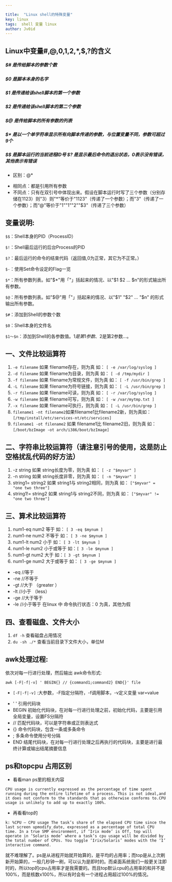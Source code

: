 ```yaml
---

title:  "Linux shell的特殊变量"
key: linux
tags:  shell 变量 linux   
author: Jv0id
---
```





## Linux中变量#,@,0,1,2,*,$$,$?的含义

##### $# 是传给脚本的参数个数
##### $0 是脚本本身的名字
##### $1 是传递给该shell脚本的第一个参数
##### $2 是传递给该shell脚本的第二个参数
##### $@ 是传给脚本的所有参数的列表
##### $* 是以一个单字符串显示所有向脚本传递的参数，与位置变量不同，参数可超过9个 
##### $$ 是脚本运行的当前进程ID号 $? 是显示最后命令的退出状态，0表示没有错误，其他表示有错误

* 区别：@* 
- 相同点：都是引用所有参数
- 不同点：只有在双引号中体现出来。假设在脚本运行时写了三个参数（分别存储在1123）则"3）则"*"等价于"1123"（传递了一个参数）；而"3"（传递了一个参数）；而“@"等价于"1""1""2""$3"（传递了三个参数）

## 变量说明:
`$$`：Shell本身的PID（ProcessID）
 
`$!`：Shell最后运行的后台Process的PID 

`$?`：最后运行的命令的结束代码（返回值,0为正常，其它为不正常。） 

`$-`：使用Set命令设定的Flag一览 

`$*`：所有参数列表。如"$*"用「"」括起来的情况、以"$1 $2 … $n"的形式输出所有参数。
 
`$@`：所有参数列表。如"$@"用「"」括起来的情况、以"$1" "$2" … "$n" 的形式输出所有参数。 

`$#`：添加到Shell的参数个数 

`$0`：Shell本身的文件名 

`$1～$n`：添加到Shell的各参数值。$1是第1参数、$2是第2参数…。


## 一、文件比较运算符
1. `-e filename` 如果 filename存在，则为真 如： `[ -e /var/log/syslog ] `
2. `-d filename` 如果 filename为目录，则为真 如： `[ -d /tmp/mydir ] `
3. `-f filename` 如果 filename为常规文件，则为真 如： `[ -f /usr/bin/grep ] `
4. `-L filename` 如果 filename为符号链接，则为真 如： `[ -L /usr/bin/grep ]`
5. `-r filename` 如果 filename可读，则为真 如： `[ -r /var/log/syslog ] `
6. `-w filename` 如果 filename可写，则为真 如： `[ -w /var/mytmp.txt ]` 
7. `-x filename` 如果 filename可执行，则为真 如： `[ -L /usr/bin/grep ] `
8. `filename1 -nt filename2`如果filename1比filename2新，则为真如：`[/tmp/install/etc/services-nt/etc/services]`
9. `filename1 -ot filename2` 如果 filename1比 filename2旧，则为真 如：`[/boot/bzImage -ot arch/i386/boot/bzImage]`
            
## 二、字符串比较运算符（请注意引号的使用，这是防止空格扰乱代码的好方法）
 1. -z string  如果 string长度为零，则为真 如：  `[ -z "$myvar" ]`
 2. -n string  如果 string长度非零，则为真  如： `[ -n "$myvar" ]`
 3. string1= string2  如果 string1与 string2相同，则为真 如：  `["$myvar" = "one two three"]`
 4. string1!= string2  如果 string1与 string2不同，则为真 如：  `["$myvar" != "one two three"]`
 
## 三、算术比较运算符
 1. num1-eq num2  等于 如： `[ 3 -eq $mynum ]`
 2. num1-ne num2  不等于 如： `[ 3 -ne $mynum ]`
 3. num1-lt num2  小于 如： `[ 3 -lt $mynum ]`
 4. num1-le num2  小于或等于  如：`[ 3 -le $mynum ]`
 5. num1-gt num2  大于  如：`[ 3 -gt $mynum ]`
 6. num1-ge num2  大于或等于 如： `[ 3 -ge $mynum ]`
 
- -eq           //等于            
- -ne           //不等于
- -gt           //大于 （greater ）
- -lt           //小于  （less）
- -ge           //大于等于
- -le           //小于等于
在linux 中 命令执行状态：0 为真，其他为假

## 四、查看磁盘、文件大小 

1. `df -h` 查看磁盘占用情况 
2. `du -sh ./*` 查看当前目录下文件大小，单位M

## awk处理过程: 
依次对每一行进行处理，然后输出 awk命令形式:

`awk [-F|-f|-v] ' BEGIN{} // {command1;command2} END{}' file ` 

- `[-F|-f|-v]` :大参数，-F指定分隔符，-f调用脚本，-v定义变量 var=value 
* ' ' 引用代码块 
* BEGIN 初始化代码块，在对每一行进行处理之前，初始化代码，主要是引用全局变量，设置FS分隔符 
* // 匹配代码块，可以是字符串或正则表达式 
* {} 命令代码块，包含一条或多条命令 
* ; 多条命令使用分号分隔 
* END 结尾代码块，在对每一行进行处理之后再执行的代码块，主要是进行最终计算或输出结尾摘要信息

## ps和topcpu 占用区别

* 看看man ps里的相关内容

`CPU usage is currently expressed as the percentage of time spent running during the entire lifetime of a process. This is not ideal,and it does not conform to the standards that ps otherwise conforms to.CPU usage is unlikely to add up to exactly 100%.`

* 再看看top的

`k: %CPU – CPU usage The task’s share of the elapsed CPU time since the last screen upmodify_date, expressed as a percentage of total CPU time. In a true SMP environment, if ‘Irix mode’ is Off, top will operate in ‘Solaris mode’ where a task’s cpu usage will be divided by the total number of CPUs. You toggle ‘Irix/Solaris’ modes with the ‘I’ interactive command.`

就不难理解了。ps是从进程开始就开始算的，是平均的占用率；而top是从上次刷新开始算的，一般几秒钟一刷，可以认为是即时的。而桌面系统我们一般更关注即时的，所以top的cpu占用率才是我需要的。而且top默认cpu的占用率的和并不是100%，而是核数x100%，所以有时会有一个进程占用超过100%的情况。

